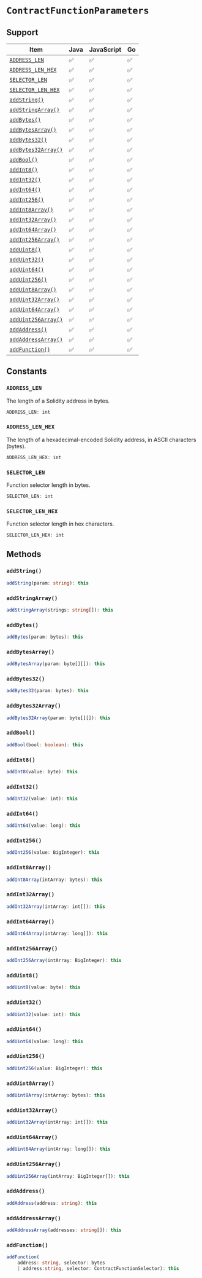 # `ContractFunctionParameters`

## Support

| Item | Java | JavaScript | Go
| - | - | - | - |
| [`ADDRESS_LEN`](#address_len) | ✅ | ✅ | ✅
| [`ADDRESS_LEN_HEX`](#address_len_hex) | ✅ | ✅ | ✅
| [`SELECTOR_LEN`](#selector_len) | ✅ | ✅ | ✅
| [`SELECTOR_LEN_HEX`](#selector_len_hex) | ✅ | ✅ | ✅
| [`addString()`](#addstring) | ✅ | ✅ | ✅
| [`addStringArray()`](#addstringarray) | ✅ | ✅ | ✅
| [`addBytes()`](#addbytes) | ✅ | ✅ | ✅
| [`addBytesArray()`](#addbytesarray) | ✅ | ✅ | ✅
| [`addBytes32()`](#addbytes32) | ✅ | ✅ | ✅
| [`addBytes32Array()`](#addbytes32array) | ✅ | ✅ | ✅
| [`addBool()`](#addbool) | ✅ | ✅ | ✅
| [`addInt8()`](#addint8) | ✅ | ✅ | ✅
| [`addInt32()`](#addint32) | ✅ | ✅ | ✅
| [`addInt64()`](#addint64) | ✅ | ✅ | ✅
| [`addInt256()`](#addint256) | ✅ | ✅ | ✅
| [`addInt8Array()`](#addint8array) | ✅ | ✅ | ✅
| [`addInt32Array()`](#addint32array) | ✅ | ✅ | ✅
| [`addInt64Array()`](#addint64array) | ✅ | ✅ | ✅
| [`addInt256Array()`](#addint256array) | ✅ | ✅ | ✅
| [`addUint8()`](#adduint8) | ✅ | ✅ | ✅
| [`addUint32()`](#adduint32) | ✅ | ✅ | ✅
| [`addUint64()`](#adduint64) | ✅ | ✅ | ✅
| [`addUint256()`](#adduint256) | ✅ | ✅ | ✅
| [`addUint8Array()`](#adduint8array) | ✅ | ✅ | ✅
| [`addUint32Array()`](#adduint32array) | ✅ | ✅ | ✅
| [`addUint64Array()`](#adduint64array) | ✅ | ✅ | ✅
| [`addUint256Array()`](#adduint256array) | ✅ | ✅ | ✅
| [`addAddress()`](#addaddress) | ✅ | ✅ | ✅
| [`addAddressArray()`](#addaddressarray) | ✅ | ✅ | ✅
| [`addFunction()`](#addfunction) | ✅ | ✅ | ✅

## Constants

### `ADDRESS_LEN`

The length of a Solidity address in bytes.

```typescript
ADDRESS_LEN: int
```

### `ADDRESS_LEN_HEX`

The length of a hexadecimal-encoded Solidity address, in ASCII characters (bytes).

```typescript
ADDRESS_LEN_HEX: int
```

### `SELECTOR_LEN`

Function selector length in bytes.

```typescript
SELECTOR_LEN: int
```

### `SELECTOR_LEN_HEX`

Function selector length in hex characters.

```typescript
SELECTOR_LEN_HEX: int
```

## Methods

### `addString()`

```typescript
addString(param: string): this
```

### `addStringArray()`

```typescript
addStringArray(strings: string[]): this
```

### `addBytes()`

```typescript
addBytes(param: bytes): this
```

### `addBytesArray()`

```typescript
addBytesArray(param: byte[][]): this
```

### `addBytes32()`

```typescript
addBytes32(param: bytes): this
```

### `addBytes32Array()`

```typescript
addBytes32Array(param: byte[][]): this
```

### `addBool()`

```typescript
addBool(bool: boolean): this
```

### `addInt8()`

```typescript
addInt8(value: byte): this
```

### `addInt32()`

```typescript
addInt32(value: int): this
```

### `addInt64()`

```typescript
addInt64(value: long): this
```

### `addInt256()`

```typescript
addInt256(value: BigInteger): this
```

### `addInt8Array()`

```typescript
addInt8Array(intArray: bytes): this
```

### `addInt32Array()`

```typescript
addInt32Array(intArray: int[]): this
```

### `addInt64Array()`

```typescript
addInt64Array(intArray: long[]): this
```

### `addInt256Array()`

```typescript
addInt256Array(intArray: BigInteger): this
```

### `addUint8()`

```typescript
addUint8(value: byte): this
```

### `addUint32()`

```typescript
addUint32(value: int): this
```

### `addUint64()`

```typescript
addUint64(value: long): this
```

### `addUint256()`

```typescript
addUint256(value: BigInteger): this
```

### `addUint8Array()`

```typescript
addUint8Array(intArray: bytes): this
```

### `addUint32Array()`

```typescript
addUint32Array(intArray: int[]): this
```

### `addUint64Array()`

```typescript
addUint64Array(intArray: long[]): this
```

### `addUint256Array()`

```typescript
addUint256Array(intArray: BigInteger[]): this
```

### `addAddress()`

```typescript
addAddress(address: string): this
```

### `addAddressArray()`

```typescript
addAddressArray(addresses: string[]): this
```

### `addFunction()`

```typescript
addFunction(
    address: string, selector: bytes
    | address:string, selector: ContractFunctionSelector): this
```
